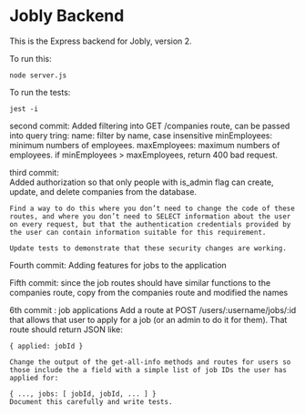 # Jobly Backend

This is the Express backend for Jobly, version 2.

To run this:

    node server.js
    
To run the tests:

    jest -i

second commit:
    Added filtering into GET /companies route, can be passed into
    query tring:
        name: filter by name, case insensitive
        minEmployees: minimum numbers of employees.
        maxEmployees: maximum numbers of employees.
        if minEmployees > maxEmployees, return 400 bad request.

third commit:  
    Added authorization so that only people with is_admin flag can
    create, update, and delete companies from the database.
    

    Find a way to do this where you don’t need to change the code of these routes, and where you don’t need to SELECT information about the user on every request, but that the authentication credentials provided by the user can contain information suitable for this requirement.

    Update tests to demonstrate that these security changes are working.


Fourth commit: Adding features for jobs to the application

Fifth commit: since the job routes should have similar functions to the companies route, copy from the companies route and modified the names

6th commit : job applications
    Add a route at POST /users/:username/jobs/:id that allows that user to apply for a job (or an admin to do it for them). That route should return JSON like:

    { applied: jobId }

    Change the output of the get-all-info methods and routes for users so those include the a field with a simple list of job IDs the user has applied for:

    { ..., jobs: [ jobId, jobId, ... ] }
    Document this carefully and write tests.

